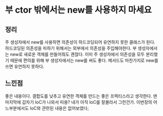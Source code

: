 # 부 ctor 밖에서는 new를 사용하지 마세요
## 정리
주 생성자에서 new를 사용하면 의존성이 하드코딩되어 유연하지 못한 클래스가 된다.
하드코딩된 의존성을 피하기 위해서는 외부에서 의존성을 주입해야한다.
부 생성자에서는 new로 새로운 객체를 만들어줘도 괜찮다. 이미 주 생성자에서 의존성을 모두 분리했기 때문에 편의를 위해 부 생성자에서는 new를 써도 좋다.
메서드도 마찬가지로 new를 쓰면 유연하지 못하다.

## 느낀점
좋은 내용이다. 결합도를 낮추고 유연한 객체를 만드는 좋은 프렉티스라고 생각한다.
맨 마지막에 갑자기 IoC가 나와서 띠용? 내가 아직 IoC를 잘몰라서 그런건가. 이번장의 어느부분에서도 IoC와 관련된 내용은 없어보였다;
